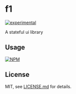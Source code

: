 # f1

[![experimental](http://badges.github.io/stability-badges/dist/experimental.svg)](http://github.com/badges/stability-badges)

A stateful ui library

## Usage

[![NPM](https://nodei.co/npm/f1.png)](https://www.npmjs.com/package/f1)

## License

MIT, see [LICENSE.md](http://github.com/mikkoh/f1/blob/master/LICENSE.md) for details.
